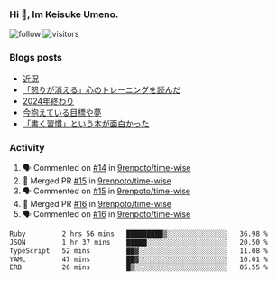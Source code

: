 ### Hi 👋, Im Keisuke Umeno.

<!--
**9renpoto/9renpoto** is a ✨ _special_ ✨ repository because its `README.md` (this file) appears on your GitHub profile.

Here are some ideas to get you started:

- 🔭 I’m currently working on ...
- 🌱 I’m currently learning ...
- 👯 I’m looking to collaborate on ...
- 🤔 I’m looking for help with ...
- 💬 Ask me about ...
- 📫 How to reach me: ...
- 😄 Pronouns: ...
- ⚡ Fun fact: ...
-->

![follow](https://img.shields.io/github/followers/9renpoto?label=Follow&style=social)
![visitors](https://komarev.com/ghpvc/?username=9renpoto&label=Profile%20views&color=0e75b6&style=flat)

### Blogs posts

<!-- BLOG-POST-LIST:START -->
- [近況](https://9renpoto.win/entry/2025/04/05/current_status)
- [「怒りが消える」心のトレーニングを読んだ](https://9renpoto.win/entry/2025/02/01/anger-management)
- [2024年終わり](https://9renpoto.win/entry/2024/12/31/2024-end)
- [今抱えている目標や夢](https://9renpoto.win/entry/2024/12/02/objective)
- [「書く習慣」という本が面白かった](https://9renpoto.win/entry/2024/11/11/leave_a_feeling_sad)
<!-- BLOG-POST-LIST:END -->

### Activity

<!--START_SECTION:activity-->
1. 🗣 Commented on [#14](https://github.com/9renpoto/time-wise/pull/14#issuecomment-3248233741) in [9renpoto/time-wise](https://github.com/9renpoto/time-wise)
2. 🎉 Merged PR [#15](https://github.com/9renpoto/time-wise/pull/15) in [9renpoto/time-wise](https://github.com/9renpoto/time-wise)
3. 🗣 Commented on [#15](https://github.com/9renpoto/time-wise/pull/15#issuecomment-3248191616) in [9renpoto/time-wise](https://github.com/9renpoto/time-wise)
4. 🎉 Merged PR [#16](https://github.com/9renpoto/time-wise/pull/16) in [9renpoto/time-wise](https://github.com/9renpoto/time-wise)
5. 🗣 Commented on [#16](https://github.com/9renpoto/time-wise/pull/16#issuecomment-3248160616) in [9renpoto/time-wise](https://github.com/9renpoto/time-wise)
<!--END_SECTION:activity-->

<!--START_SECTION:waka-->

```txt
Ruby         2 hrs 56 mins   █████████▒░░░░░░░░░░░░░░░   36.98 %
JSON         1 hr 37 mins    █████░░░░░░░░░░░░░░░░░░░░   20.50 %
TypeScript   52 mins         ██▓░░░░░░░░░░░░░░░░░░░░░░   11.08 %
YAML         47 mins         ██▓░░░░░░░░░░░░░░░░░░░░░░   10.01 %
ERB          26 mins         █▒░░░░░░░░░░░░░░░░░░░░░░░   05.55 %
```

<!--END_SECTION:waka-->
